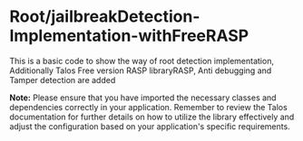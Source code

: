 # Root/jailbreakDetection-Implementation-withFreeRASP
This is a basic code to show the way of root detection implementation, Additionally Talos Free version RASP libraryRASP, Anti debugging and Tamper detection are added

**Note:**
Please ensure that you have imported the necessary classes and dependencies correctly in your application. Remember to review the Talos documentation for further details on how to utilize the library effectively and adjust the configuration based on your application's specific requirements.
